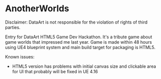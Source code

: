 # AnotherWorlds
Disclaimer: DataArt is not responsible for the violation of rights of third parties.

Entry for DataArt HTML5 Game Dev Hackathon. It's a tribute game about game worlds that impressed me last year.
Game is made within 48 hours using UE4 blueprint system and main build target for packaging is HTML5.

Known issues:
- HTML5 version has problems with initial canvas size and clickable area for UI that probably will be fixed in UE 4.16

